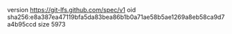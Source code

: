 version https://git-lfs.github.com/spec/v1
oid sha256:e8a387ea47119bfa5da83bea86b1b0a71ae58b5ae1269a8eb58ca9d7a4b95ccd
size 5973
